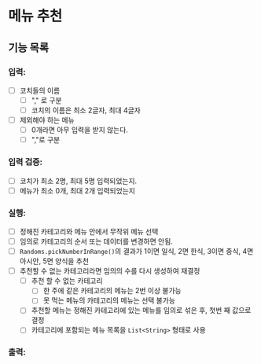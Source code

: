 # 메뉴 추천

## 기능 목록

### 입력:
- [ ] 코치들의 이름
  - [ ] "," 로 구분
  - [ ] 코치의 이름은 최소 2글자, 최대 4글자

- [ ] 제외해야 하는 메뉴
  - [ ] 0개라면 아무 입력을 받지 않는다.
  - [ ] ","로 구분

### 입력 검증:
- [ ] 코치가 최소 2명, 최대 5명 입력되었는지.
- [ ] 메뉴가 최소 0개, 최대 2개 입력되었는지

### 실행:
- [ ] 정해진 카테고리와 메뉴 안에서 무작위 메뉴 선택
- [ ] 임의로 카테고리의 순서 또는 데이터를 변경하면 안됨.
- [ ] `Randoms.pickNumberInRange()`의 결과가 1이면 일식, 2면 한식, 3이면 중식, 4면 아시안, 5면 양식을 추천
- [ ] 추천할 수 없는 카테고리라면 임의의 수를 다시 생성하여 재결정
  - [ ] 추천 할 수 없는 카테고리
    - [ ] 한 주에 같은 카테고리의 메뉴는 2번 이상 불가능
    - [ ] 못 먹는 메뉴의 카테고리의 메뉴는 선택 불가능
  - [ ] 추천할 메뉴는 정해진 카테고리에 있는 메뉴를 임의로 섞은 후, 첫번 째 값으로 결정
  - [ ] 카테고리에 포함되는 메뉴 목록을 `List<String>` 형태로 사용

### 출력:


